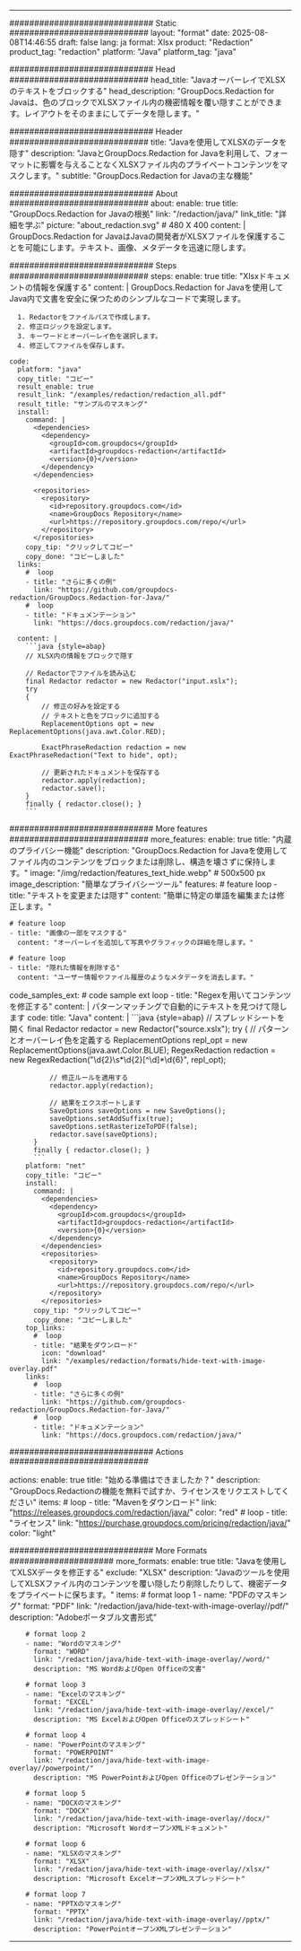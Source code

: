 
---
############################# Static ############################
layout: "format"
date:  2025-08-08T14:46:55
draft: false
lang: ja
format: Xlsx
product: "Redaction"
product_tag: "redaction"
platform: "Java"
platform_tag: "java"

############################# Head ############################
head_title: "JavaオーバーレイでXLSXのテキストをブロックする"
head_description: "GroupDocs.Redaction for Javaは、色のブロックでXLSXファイル内の機密情報を覆い隠すことができます。レイアウトをそのままにしてデータを隠します。"

############################# Header ############################
title: "Javaを使用してXLSXのデータを隠す" 
description: "JavaとGroupDocs.Redaction for Javaを利用して、フォーマットに影響を与えることなくXLSXファイル内のプライベートコンテンツをマスクします。"
subtitle: "GroupDocs.Redaction for Javaの主な機能" 

############################# About ############################
about:
    enable: true
    title: "GroupDocs.Redaction for Javaの根拠"
    link: "/redaction/java/"
    link_title: "詳細を学ぶ"
    picture: "about_redaction.svg" # 480 X 400
    content: |
       GroupDocs.Redaction for JavaはJavaの開発者がXLSXファイルを保護することを可能にします。テキスト、画像、メタデータを迅速に隠します。

############################# Steps ############################
steps:
    enable: true
    title: "Xlsxドキュメントの情報を保護する"
    content: |
      GroupDocs.Redaction for Javaを使用してJava内で文書を安全に保つためのシンプルなコードで実現します。
      
      1. Redactorをファイルパスで作成します。
      2. 修正ロジックを設定します。
      3. キーワードとオーバーレイ色を選択します。
      4. 修正してファイルを保存します。
   
    code:
      platform: "java"
      copy_title: "コピー"
      result_enable: true
      result_link: "/examples/redaction/redaction_all.pdf"
      result_title: "サンプルのマスキング"
      install:
        command: |
          <dependencies>
            <dependency>
              <groupId>com.groupdocs</groupId>
              <artifactId>groupdocs-redaction</artifactId>
              <version>{0}</version>
            </dependency>
          </dependencies>

          <repositories>
            <repository>
              <id>repository.groupdocs.com</id>
              <name>GroupDocs Repository</name>
              <url>https://repository.groupdocs.com/repo/</url>
            </repository>
          </repositories>
        copy_tip: "クリックしてコピー"
        copy_done: "コピーしました"
      links:
        #  loop
        - title: "さらに多くの例"
          link: "https://github.com/groupdocs-redaction/GroupDocs.Redaction-for-Java/"
        #  loop
        - title: "ドキュメンテーション"
          link: "https://docs.groupdocs.com/redaction/java/"
          
      content: |
        ```java {style=abap}
        // XLSX内の情報をブロックで隠す

        // Redactorでファイルを読み込む
        final Redactor redactor = new Redactor("input.xslx");
        try
        {
            // 修正の好みを設定する
            // テキストと色をブロックに追加する
            ReplacementOptions opt = new ReplacementOptions(java.awt.Color.RED);
            
            ExactPhraseRedaction redaction = new ExactPhraseRedaction("Text to hide", opt);

            // 更新されたドキュメントを保存する
            redactor.apply(redaction);
            redactor.save();
        }
        finally { redactor.close(); }
        ```            


############################# More features ############################
more_features:
  enable: true
  title: "内蔵のプライバシー機能"
  description: "GroupDocs.Redaction for Javaを使用してファイル内のコンテンツをブロックまたは削除し、構造を壊さずに保持します。"
  image: "/img/redaction/features_text_hide.webp" # 500x500 px
  image_description: "簡単なプライバシーツール"
  features:
    # feature loop
    - title: "テキストを変更または隠す"
      content: "簡単に特定の単語を編集または修正します。"

    # feature loop
    - title: "画像の一部をマスクする"
      content: "オーバーレイを追加して写真やグラフィックの詳細を隠します。"

    # feature loop
    - title: "隠れた情報を削除する"
      content: "ユーザー情報やファイル履歴のようなメタデータを消去します。"
      
  code_samples_ext:
    # code sample ext loop
    - title: "Regexを用いてコンテンツを修正する"
      content: |
        パターンマッチングで自動的にテキストを見つけて隠します
      code:
        title: "Java"
        content: |
          ```java {style=abap}
          //  スプレッドシートを開く
          final Redactor redactor = new Redactor("source.xslx");
          try
          {
              // パターンとオーバーレイ色を定義する
              ReplacementOptions repl_opt = new ReplacementOptions(java.awt.Color.BLUE);
              RegexRedaction redaction = new RegexRedaction("\\d{2}\\s*\\d{2}[^\\d]*\\d{6}", repl_opt);
              
              // 修正ルールを適用する
              redactor.apply(redaction);

              // 結果をエクスポートします
              SaveOptions saveOptions = new SaveOptions();
              saveOptions.setAddSuffix(true);
              saveOptions.setRasterizeToPDF(false);
              redactor.save(saveOptions);
          }
          finally { redactor.close(); }
          ```
        platform: "net"
        copy_title: "コピー"
        install:
          command: |
            <dependencies>
              <dependency>
                <groupId>com.groupdocs</groupId>
                <artifactId>groupdocs-redaction</artifactId>
                <version>{0}</version>
              </dependency>
            </dependencies>
            <repositories>
              <repository>
                <id>repository.groupdocs.com</id>
                <name>GroupDocs Repository</name>
                <url>https://repository.groupdocs.com/repo/</url>
              </repository>
            </repositories>
          copy_tip: "クリックしてコピー"
          copy_done: "コピーしました"
        top_links:
          #  loop
          - title: "結果をダウンロード"
            icon: "download"
            link: "/examples/redaction/formats/hide-text-with-image-overlay.pdf"
        links:
          #  loop
          - title: "さらに多くの例"
            link: "https://github.com/groupdocs-redaction/GroupDocs.Redaction-for-Java/"
          #  loop
          - title: "ドキュメンテーション"
            link: "https://docs.groupdocs.com/redaction/java/"


############################# Actions ############################

actions:
  enable: true
  title: "始める準備はできましたか？"
  description: "GroupDocs.Redactionの機能を無料で試すか、ライセンスをリクエストしてください"
  items:
    #  loop
    - title: "Mavenをダウンロード"
      link: "https://releases.groupdocs.com/redaction/java/"
      color: "red"
        #  loop
    - title: "ライセンス"
      link: "https://purchase.groupdocs.com/pricing/redaction/java/"
      color: "light"


############################# More Formats #####################
more_formats:
    enable: true
    title: "Javaを使用してXLSXデータを修正する"
    exclude: "XLSX"
    description: "Javaのツールを使用してXLSXファイル内のコンテンツを覆い隠したり削除したりして、機密データをプライベートに保ちます。"
    items: 
        # format loop 1
        - name: "PDFのマスキング"
          format: "PDF"
          link: "/redaction/java/hide-text-with-image-overlay//pdf/"
          description: "Adobeポータブル文書形式"

        # format loop 2
        - name: "Wordのマスキング"
          format: "WORD"
          link: "/redaction/java/hide-text-with-image-overlay//word/"
          description: "MS WordおよびOpen Officeの文書"
          
        # format loop 3
        - name: "Excelのマスキング"
          format: "EXCEL"
          link: "/redaction/java/hide-text-with-image-overlay//excel/"
          description: "MS ExcelおよびOpen Officeのスプレッドシート"

        # format loop 4
        - name: "PowerPointのマスキング"
          format: "POWERPOINT"
          link: "/redaction/java/hide-text-with-image-overlay//powerpoint/"
          description: "MS PowerPointおよびOpen Officeのプレゼンテーション"

        # format loop 5
        - name: "DOCXのマスキング"
          format: "DOCX"
          link: "/redaction/java/hide-text-with-image-overlay//docx/"
          description: "Microsoft WordオープンXMLドキュメント"
          
        # format loop 6
        - name: "XLSXのマスキング"
          format: "XLSX"
          link: "/redaction/java/hide-text-with-image-overlay//xlsx/"
          description: "Microsoft ExcelオープンXMLスプレッドシート"
          
        # format loop 7
        - name: "PPTXのマスキング"
          format: "PPTX"
          link: "/redaction/java/hide-text-with-image-overlay//pptx/"
          description: "PowerPointオープンXMLプレゼンテーション"


---
